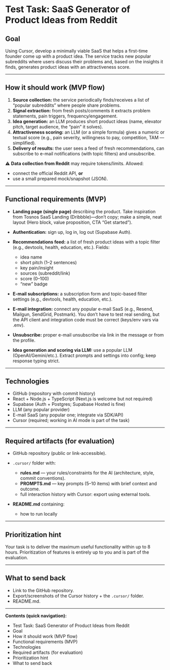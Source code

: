 # Test Task: SaaS Generator of Product Ideas from Reddit

## Goal

Using Cursor, develop a minimally viable SaaS that helps a first-time founder come up with a product idea. The service tracks new popular subreddits where users discuss their problems and, based on the insights it finds, generates product ideas with an attractiveness score.

---

## How it should work (MVP flow)

1. **Source collection:** the service periodically finds/receives a list of “popular subreddits” where people share problems.
2. **Signal extraction:** from fresh posts/comments it extracts problem statements, pain triggers, frequency/engagement.
3. **Idea generation:** an LLM produces short product ideas (name, elevator pitch, target audience, the “pain” it solves).
4. **Attractiveness scoring:** an LLM (or a simple formula) gives a numeric or textual score (e.g., pain severity, willingness to pay, competition, TAM — simplified).
5. **Delivery of results:** the user sees a feed of fresh recommendations, can subscribe to e-mail notifications (with topic filters) and unsubscribe.

⚠ **Data collection from Reddit** may require tokens/limits. Allowed:

- connect the official Reddit API, **or**
- use a small prepared mock/snapshot (JSON).

---

## Functional requirements (MVP)

- **Landing page (single page)** describing the product. Take inspiration from Tosnos SaaS Landing (Dribbble)—don’t copy; make a simple, neat layout (Hero block, value proposition, CTA “Get started”).
- **Authentication:** sign up, log in, log out (Supabase Auth).
- **Recommendations feed:** a list of fresh product ideas with a topic filter (e.g., devtools, health, education, etc.). Fields:
  - idea name
  - short pitch (1–2 sentences)
  - key pain/insight
  - sources (subreddit/link)
  - score (0–100)
  - “new” badge

- **E-mail subscriptions:** a subscription form and topic-based filter settings (e.g., devtools, health, education, etc.).
- **E-mail integration:** connect any popular e-mail SaaS (e.g., Resend, Mailgun, SendGrid, Postmark). You don’t have to test real sending, but the API client and integration code must be correct (keys/env vars via .env).
- **Unsubscribe:** proper e-mail unsubscribe via link in the message or from the profile.
- **Idea generation and scoring via LLM:** use a popular LLM (OpenAI/Gemini/etc.). Extract prompts and settings into config; keep response typing strict.

---

## Technologies

- GitHub (repository with commit history)
- React + Node.js + TypeScript (Next.js is welcome but not required)
- Supabase (Auth + Postgres; Supabase Hosted is fine)
- LLM (any popular provider)
- E-mail SaaS (any popular one; integrate via SDK/API)
- Cursor (required; working in AI mode is part of the task)

---

## Required artifacts (for evaluation)

- GitHub repository (public or link-accessible).
- `.cursor/` folder with:
  - **rules.md** — your rules/constraints for the AI (architecture, style, commit conventions).
  - **PROMPTS.md** — key prompts (5–10 items) with brief context and outcome.
  - full interaction history with Cursor: export using external tools.

- **README.md** containing:
  - how to run locally

---

## Prioritization hint

Your task is to deliver the maximum useful functionality within up to 8 hours. Prioritization of features is entirely up to you and is part of the evaluation.

---

## What to send back

- Link to the GitHub repository.
- Export/screenshots of the Cursor history + the `.cursor/` folder.
- README.md.

---

**Contents (quick navigation):**

- Test Task: SaaS Generator of Product Ideas from Reddit
- Goal
- How it should work (MVP flow)
- Functional requirements (MVP)
- Technologies
- Required artifacts (for evaluation)
- Prioritization hint
- What to send back
